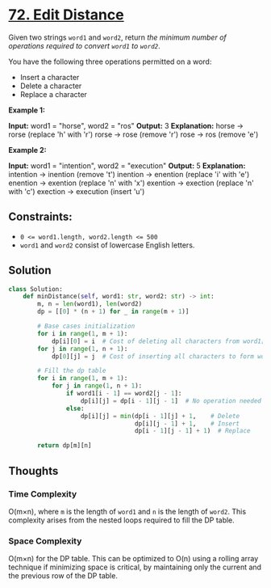 # [72. Edit Distance](https://leetcode.com/problems/edit-distance/)

Given two strings `word1` and `word2`, return *the minimum number of operations required to convert `word1` to `word2`*.

You have the following three operations permitted on a word:

- Insert a character
- Delete a character
- Replace a character

**Example 1:**

**Input:** word1 = "horse", word2 = "ros"
**Output:** 3
**Explanation:**
horse -> rorse (replace 'h' with 'r')
rorse -> rose (remove 'r')
rose -> ros (remove 'e')

**Example 2:**

**Input:** word1 = "intention", word2 = "execution"
**Output:** 5
**Explanation:**
intention -> inention (remove 't')
inention -> enention (replace 'i' with 'e')
enention -> exention (replace 'n' with 'x')
exention -> exection (replace 'n' with 'c')
exection -> execution (insert 'u')

## **Constraints:**

- `0 <= word1.length, word2.length <= 500`
- `word1` and `word2` consist of lowercase English letters.

## Solution

```python
class Solution:
    def minDistance(self, word1: str, word2: str) -> int:
        m, n = len(word1), len(word2)
        dp = [[0] * (n + 1) for _ in range(m + 1)]

        # Base cases initialization
        for i in range(1, m + 1):
            dp[i][0] = i  # Cost of deleting all characters from word1[0:i]
        for j in range(1, n + 1):
            dp[0][j] = j  # Cost of inserting all characters to form word2[0:j]

        # Fill the dp table
        for i in range(1, m + 1):
            for j in range(1, n + 1):
                if word1[i - 1] == word2[j - 1]:
                    dp[i][j] = dp[i - 1][j - 1]  # No operation needed
                else:
                    dp[i][j] = min(dp[i - 1][j] + 1,    # Delete
                                   dp[i][j - 1] + 1,    # Insert
                                   dp[i - 1][j - 1] + 1)  # Replace

        return dp[m][n]

```

## Thoughts

### Time Complexity

O(m×n), where `m` is the length of `word1` and `n` is the length of `word2`. This complexity arises from the nested loops required to fill the DP table.

### Space Complexity

O(m×n) for the DP table. This can be optimized to O(n) using a rolling array technique if minimizing space is critical, by maintaining only the current and the previous row of the DP table.
